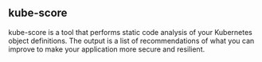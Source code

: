kube-score
---

kube-score is a tool that performs static code analysis of your Kubernetes object definitions.
The output is a list of recommendations of what you can improve to make your application more secure and resilient.

